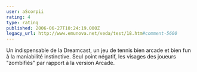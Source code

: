 ```yaml
---
user: aScorpii
rating: 4
type: rating
published: 2006-06-27T10:24:19.000Z
legacy_url: http://www.emunova.net/veda/test/18.htm#comment-5600
---
```

Un indispensable de la Dreamcast, un jeu de tennis bien arcade et bien fun à la maniabilité instinctive. Seul point négatif, les visages des joueurs "zombifiés" par rapport à la version Arcade.